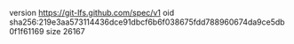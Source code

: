 version https://git-lfs.github.com/spec/v1
oid sha256:219e3aa573114436dce91dbcf6b6f038675fdd788960674da9ce5db0f1f61169
size 26167
